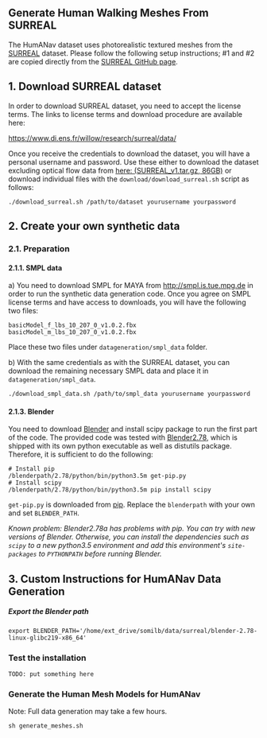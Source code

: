 ## Generate Human Walking Meshes From SURREAL

The HumANav dataset uses photorealistic textured meshes from the [SURREAL](https://www.di.ens.fr/willow/research/surreal/) dataset. Please follow the following setup instructions; #1 and #2 are copied directly from the [SURREAL GitHub page](https://github.com/gulvarol/surreal).

## 1. Download SURREAL dataset

In order to download SURREAL dataset, you need to accept the license terms. The links to license terms and download procedure are available here:

https://www.di.ens.fr/willow/research/surreal/data/

Once you receive the credentials to download the dataset, you will have a personal username and password. Use these either to download the dataset excluding optical flow data from [here: (SURREAL_v1.tar.gz, 86GB)](https://lsh.paris.inria.fr/SURREAL/SURREAL_v1.tar.gz) or download individual files with the `download/download_surreal.sh` script as follows:

``` shell
./download_surreal.sh /path/to/dataset yourusername yourpassword
```


## 2. Create your own synthetic data
### 2.1. Preparation
#### 2.1.1. SMPL data

a) You need to download SMPL for MAYA from http://smpl.is.tue.mpg.de in order to run the synthetic data generation code. Once you agree on SMPL license terms and have access to downloads, you will have the following two files:

```
basicModel_f_lbs_10_207_0_v1.0.2.fbx
basicModel_m_lbs_10_207_0_v1.0.2.fbx
```

Place these two files under `datageneration/smpl_data` folder.

b) With the same credentials as with the SURREAL dataset, you can download the remaining necessary SMPL data and place it in `datageneration/smpl_data`.

``` 
./download_smpl_data.sh /path/to/smpl_data yourusername yourpassword
```


#### 2.1.3. Blender
You need to download [Blender](http://download.blender.org/release/) and install scipy package to run the first part of the code. The provided code was tested with [Blender2.78](http://download.blender.org/release/Blender2.78/blender-2.78a-linux-glibc211-x86_64.tar.bz2), which is shipped with its own python executable as well as distutils package. Therefore, it is sufficient to do the following:

``` shell
# Install pip
/blenderpath/2.78/python/bin/python3.5m get-pip.py
# Install scipy
/blenderpath/2.78/python/bin/python3.5m pip install scipy
```

`get-pip.py` is downloaded from [pip](https://pip.pypa.io/en/stable/installing/). Replace the `blenderpath` with your own and set `BLENDER_PATH`.

*Known problem: Blender2.78a has problems with pip. You can try with new versions of Blender. Otherwise, you can install the dependencies such as `scipy` to a new python3.5 environment and add this environment's `site-packages` to `PYTHONPATH` before running Blender.*

## 3. Custom Instructions for HumANav Data Generation

##### Export the Blender path
```
export BLENDER_PATH='/home/ext_drive/somilb/data/surreal/blender-2.78-linux-glibc219-x86_64'
```


### Test the installation
```
TODO: put something here
```

### Generate the Human Mesh Models for HumANav
Note: Full data generation may take a few hours. 
```
sh generate_meshes.sh
```

